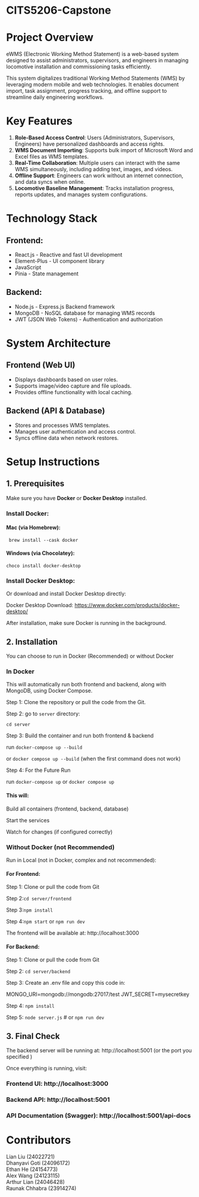 # CITS5206-Capstone

# Project Overview
eWMS (Electronic Working Method Statement) is a web-based system designed to assist administrators, supervisors, and engineers in managing locomotive installation and commissioning tasks efficiently.

This system digitalizes traditional Working Method Statements (WMS) by leveraging modern mobile and web technologies. It enables document import, task assignment, progress tracking, and offline support to streamline daily engineering workflows.

# Key Features
1.  **Role-Based Access Control**: Users (Administrators, Supervisors, Engineers) have personalized dashboards and access rights.
2.  **WMS Document Importing**: Supports bulk import of Microsoft Word and Excel files as WMS templates.
3.  **Real-Time Collaboration**: Multiple users can interact with the same WMS simultaneously, including adding text, images, and videos.
4.  **Offline Support**: Engineers can work without an internet connection, and data syncs when online.
5.  **Locomotive Baseline Management**: Tracks installation progress, reports updates, and manages system configurations.

# Technology Stack
## Frontend:
- React.js -  Reactive and fast UI development
- Element-Plus - UI component library
- JavaScript
- Pinia - State management

## Backend:
- Node.js - Express.js Backend framework 
- MongoDB - NoSQL database for managing WMS records
- JWT (JSON Web Tokens) - Authentication and authorization

# System Architecture
## Frontend (Web UI)
- Displays dashboards based on user roles.
- Supports image/video capture and file uploads.
- Provides offline functionality with local caching.

## Backend (API & Database)
- Stores and processes WMS templates.
- Manages user authentication and access control.
- Syncs offline data when network restores.

# Setup Instructions

## 1. Prerequisites
Make sure you have **Docker** or **Docker Desktop** installed.

### Install Docker:

#### Mac (via Homebrew):

` brew install --cask docker`

#### Windows (via Chocolatey):
`choco install docker-desktop`


### Install Docker Desktop:
Or download and install Docker Desktop directly:

Docker Desktop Download: https://www.docker.com/products/docker-desktop/

After installation, make sure Docker is running in the background.

## 2. Installation

You can choose to run in Docker (Recommended) or without Docker

### In Docker

This will automatically run both frontend and backend, along with MongoDB, using Docker Compose.

Step 1: Clone the repository or pull the code from the Git.

Step 2: go to `server` directory:

`cd server`

Step 3: Build the container and run both frontend & backend

run `docker-compose up --build` 

or `docker compose up --build` (when the first command does not work)

Step 4: For the Future Run

run `docker-compose up`
or `docker compose up`

#### This will:

Build all containers (frontend, backend, database)

Start the services

Watch for changes (if configured correctly)

### Without Docker (not Recommended)

Run in Local (not in Docker, complex and not recommended):

#### For Frontend:

Step 1: Clone or pull the code from Git

Step 2:`cd server/frontend`

Step 3:`npm install`

Step 4:`npm start`  or `npm run dev`

The frontend will be available at:
http://localhost:3000

#### For Backend:

Step 1: Clone or pull the code from Git

Step 2: `cd server/backend`

Step 3: Create an .env file and copy this code in:

MONGO_URI=mongodb://mongodb:27017/test
JWT_SECRET=mysecretkey


Step 4: `npm install`

Step 5: `node server.js`  # or `npm run dev` 



## 3. Final Check
The backend server will be running at:
http://localhost:5001 (or the port you specified )

Once everything is running, visit:

### Frontend UI: http://localhost:3000

### Backend API: http://localhost:5001

### API Documentation (Swagger): http://localhost:5001/api-docs 


# Contributors

Lian Liu (24022721)<br/>
Dhanyavi Goti (24096172)<br/>
Ethan He (24154773)<br/>
Alex Wang (24123115)<br/>
Arthur Lian (24046428)<br/>
Raunak Chhabra (23914274)<br/>

